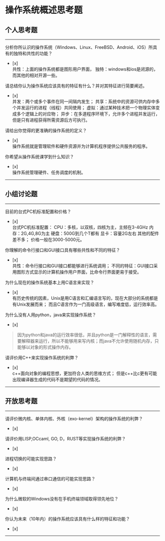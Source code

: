 # 操作系统概述思考题

## 个人思考题

---

分析你所认识的操作系统（Windows、Linux、FreeBSD、Android、iOS）所具有的独特和共性的功能？
- [x]  
共性：上面的操作系统都是图形用户界面，
独特：windows和ios是闭源的，而其他的相对开源一些。
>  

请总结你认为操作系统应该具有的特征有什么？并对其特征进行简要阐述。
- [x]  
并发：两个或多个事件在同一间隔内发生；
共享：系统中的资源可供内存中多个并发运行的进程（线程）共同使用；
虚拟：通过某种技术把一个物理实体变成多个逻辑上的对应物；
异步：在多道程序环境下，允许多个进程并发运行，但是只有进程获得所需资源后方可执行。
>   

请给出你觉得的更准确的操作系统的定义？
- [x]  
操作系统就是管理软件和硬件资源并为计算机程序提供公共服务的程序。
>   

你希望从操作系统课学到什么知识？
- [x]  
操作系统管理硬件、任务调度的机制。
>   

---

## 小组讨论题

---

目前的台式PC机标准配置和价格？
- [x]  
台式PC机标准配置：
CPU：多核，以双核，四核为主，主频在3-4GHz
内存：2G,4G,8G为主
硬盘：500G到几个T都有
显卡：容量2G左右
其他的配件差不多；
价格一般在3000-5000元。
> 

你理解的命令行接口和GUI接口具有哪些共性和不同的特征？
- [x]  
共性：命令行接口和GUI接口都能够进行系统调用；
不同的特征：GUI接口采用图形方式显示的计算机操作用户界面，比命令行界面更易于接受。
> 

为什么现在的操作系统基本上用C语言来实现？
- [x]  
有历史传统的因素，Unix是用C语言和汇编语言写的，现在大部分的系统都是有Unix发展而来；
而且C语言作为一门高级语言，编写难度低，运行效率高。
>  

为什么没有人用python，java来实现操作系统？
- [x]  

>因为python和java的运行效率很低，并且python是一门解释性的语言，需要解释器来运行，所以不能够用来写内核；而java不允许使用随机内存，只能够以对象的形式操作内存。

请评价用C++来实现操作系统的利弊？
- [x]  
c++面向对象的编程思想，更加符合人类的思维方式；
但是c++比c更有可能出现编译器生成的代码不是期望的代码的情况。
>  

---

## 开放思考题

---

请评价微内核、单体内核、外核（exo-kernel）架构的操作系统的利弊？
- [x]  

>  

请评价用LISP,OCcaml, GO, D，RUST等实现操作系统的利弊？
- [x]  

>  

进程切换的可能实现思路？
- [x]  

>  

计算机与终端间通过串口通信的可能实现思路？
- [x]  

>  

为什么微软的Windows没有在手机终端领域取得领先地位？
- [x]  

>  

你认为未来（10年内）的操作系统应该具有什么样的特征和功能？
- [x]  

>  

---
